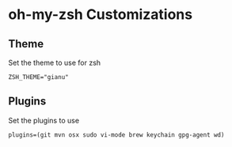 # oh-my-zsh Customizations

## Theme
Set the theme to use for zsh
```
ZSH_THEME="gianu"
```

## Plugins
Set the plugins to use
```
plugins=(git mvn osx sudo vi-mode brew keychain gpg-agent wd)
```
